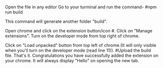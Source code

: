 <!-- Creating a build -->
Open the file in any editor
Go to your turminal and run the command- 
#npm run build

This command will generate another folder "build".
<!-- Setting up the chrome extension -->

Open chrome and click on the extension button/icon #.
Click on "Manage extensions".
Turn on the developer mode from top right of chrome.

<!-- Uploading the build file on chrome extension -->

Click on "Load unpacked" button from top left of chrome.(It will only visible when you'll turn on the developer mode (read line 11)).
#Upload the build file.
That's it.
Congratulations you have successfully added the extension on your chrome.
It will always display "Hello" on opening the new tab.

